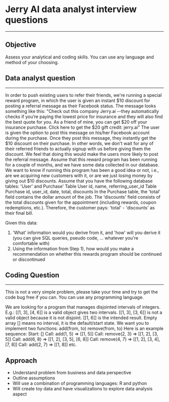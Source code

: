 # Jerry AI data analyst interview questions
***

## Objective
Assess your analytical and coding skills. You can use any language and method of your choosing.


## Data analyst question
***
In order to push existing users to refer their friends, we're running a special reward program, in which the user is given an instant $10 discount for posting a referral message as their Facebook status. 
The message looks something like this:
"Check out this company Jerry.ai --they automatically checks if you’re paying the lowest price for insurance and they will also find the best quote for you. As a friend of mine, you can get $20 off your insurance purchase. Click here to get the $20 gift credit: ​jerry.ai​"
The user is given the option to post this message on his/her Facebook account during the purchase. Once they post this message, they instantly get the $10 discount on their purchase. In other words, we don't wait for any of their referred friends to actually signup with us before giving them the discount. We feel that doing this would make the users more likely to post the referral message.
Assume that this reward program has been running for a couple of months, and we have some data collected in our database. We want to know if running this program has been a good idea or not, i.e., are we acquiring new customers with it, or are we just losing money by giving out $10 discounts.
Assume that you have the following database tables: 'User' and Purchase'
Table User
id, name, referring_user_id
Table Purchase
id, user_id, date, total, discounts
In the Purchase table, the 'total' field contains the dollar amount of the job. The 'discounts' field consists of the total discounts given for the appointment (including rewards, coupon redemptions, etc.). Therefore, the customer pays: 'total' - 'discounts' as their final bill.

Given this data:
1) 'What' information would you derive from it, and 'how' will you derive it (you can give SQL queries, pseudo code, ... whatever you're comfortable with)
2) Using the information from Step 1), how would you make a recommendation on whether this rewards program should be continued or discontinued


## Coding Question
***
This is not a very simple problem, please take your time and try to get the code bug free if you can. You can use any programming language.

We are looking for a program that manages disjointed intervals of integers. E.g.: [[1, 3], [4, 6]] is a valid object gives two intervals. [[1, 3], [3, 6]] is not a valid object because it is not disjoint. [[1, 6]] is the intended result.
Empty array [] means no interval, it is the default/start state. We want you to implement two functions:
add(from, to) remove(from, to)
Here is an example sequence:
Start: []
Call: add(1, 5) => [[1, 5]]
Call: remove(2, 3) => [[1, 2], [3, 5]]
Call: add(6, 8) => [[1, 2], [3, 5], [6, 8]] Call: remove(4, 7) => [[1, 2], [3, 4], [7, 8]] Call: add(2, 7) => [[1, 8]] etc.


## Approach

- Understand problem from business and data perspective
- Outline assumptions
- Will use a combination of programming languages: R and python
- Will create toy data and have visualizations to explore data analysis aspect